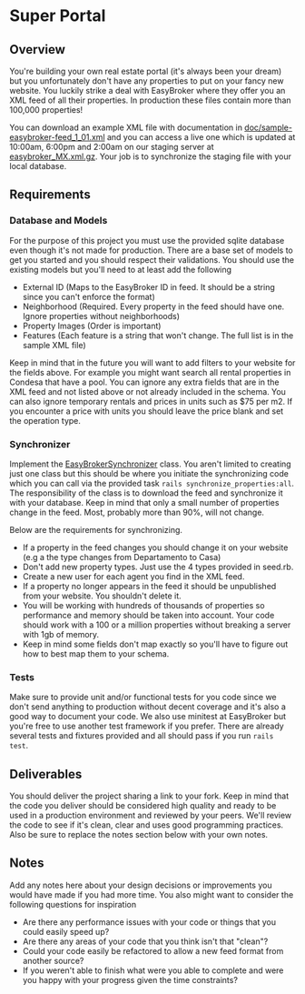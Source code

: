 # Super Portal

## Overview

You're building your own real estate portal (it's always been your dream) but you unfortunately don't have any properties to put on your fancy new website. You luckily strike a deal with EasyBroker where they offer you an XML feed of all their properties. In production these files contain more than 100,000 properties!

You can download an example XML file with documentation in [doc/sample-easybroker-feed_1_01.xml](doc/sample-easybroker-feed_1_01.xml) and you can access a live one which is updated at 10:00am, 6:00pm and 2:00am on our staging server at [easybroker_MX.xml.gz](http://www.stagingeb.com/feeds/dc3122988c6d81d750eba0825adba94d049f0559/easybroker_MX.xml.gz). Your job is to synchronize the staging file with your local database.

## Requirements

### Database and Models

For the purpose of this project you must use the provided sqlite database even though it's not made for production. There are a base set of models to get you started and you should respect their validations. You should use the existing models but you'll need to at least add the following

* External ID (Maps to the EasyBroker ID in feed. It should be a string since you can't enforce the format)
* Neighborhood (Required. Every property in the feed should have one. Ignore properties without neighborhoods)
* Property Images (Order is important)
* Features (Each feature is a string that won't change. The full list is in the sample XML file)

Keep in mind that in the future you will want to add filters to your website for the fields above. For example you might want search all rental properties in Condesa that have a pool. You can ignore any extra fields that are in the XML feed and not listed above or not already included in the schema. You can also ignore temporary rentals and prices in units such as $75 per m2. If you encounter a price with units you should leave the price blank and set the operation type.

### Synchronizer

Implement the [EasyBrokerSynchronizer](app/synchronizers/easy_broker_synchronizer.rb) class. You aren't limited to creating just one class but this should be where you initiate the synchronizing code which you can call via the provided task `rails synchronize_properties:all`. The responsibility of the class is to download the feed and synchronize it with your database. Keep in mind that only a small number of properties change in the feed. Most, probably more than 90%, will not change.

Below are the requirements for synchronizing.

* If a property in the feed changes you should change it on your website (e.g a the type changes from Departamento to Casa)
* Don't add new property types. Just use the 4 types provided in seed.rb.
* Create a new user for each agent you find in the XML feed.
* If a property no longer appears in the feed it should be unpublished from your website. You shouldn't delete it.
* You will be working with hundreds of thousands of properties so performance and memory should be taken into account. Your code should work with a 100 or a million properties without breaking a server with 1gb of memory.
* Keep in mind some fields don't map exactly so you'll have to figure out how to best map them to your schema.

### Tests

Make sure to provide unit and/or functional tests for you code since we don't send anything to production without decent coverage and it's also a good way to document your code. We also use minitest at EasyBroker but you're free to use another test framework if you prefer. There are already several tests and fixtures provided and all should pass if you run `rails test`.

## Deliverables

You should deliver the project sharing a link to your fork. Keep in mind that the code you deliver should be considered high quality and ready to be used in a production environment and reviewed by your peers. We'll review the code to see if it's clean, clear and uses good programming practices. Also be sure to replace the notes section below with your own notes. 

## Notes

Add any notes here about your design decisions or improvements you would have made if you had more time. You also might want to consider the following questions for inspiration

* Are there any performance issues with your code or things that you could easily speed up?
* Are there any areas of your code that you think isn't that "clean"?
* Could your code easily be refactored to allow a new feed format from another source?
* If you weren't able to finish what were you able to complete and were you happy with your progress given the time constraints?

